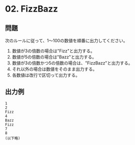 # 02. FizzBazz

## 問題

次のルールに従って、1〜100の数値を順番に出力してください。

1. 数値が3の倍数の場合は"Fizz"と出力する。
2. 数値が5の倍数の場合は"Bazz"と出力する。
3. 数値が3の倍数かつ5の倍数の場合は、"FizzBazz"と出力する。
4. それ以外の場合は数値をそのまま出力する。
5. 各数値は改行で区切って出力する。

## 出力例

```text
1
2
Fizz
4
Bazz
Fizz
7
8
(以下略)
```
